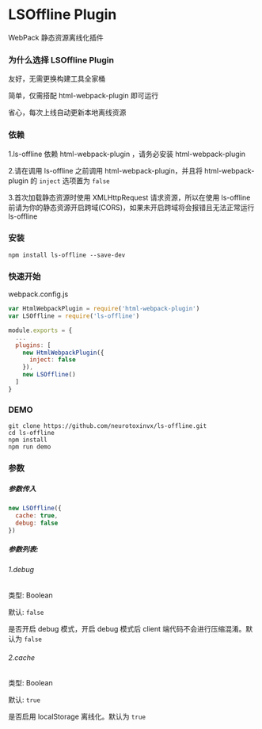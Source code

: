 # LSOffline Plugin

WebPack 静态资源离线化插件

### 为什么选择 LSOffline Plugin

友好，无需更换构建工具全家桶

简单，仅需搭配 html-webpack-plugin 即可运行

省心，每次上线自动更新本地离线资源



### 依赖

1.ls-offline 依赖 html-webpack-plugin ，请务必安装 html-webpack-plugin

2.请在调用 ls-offline 之前调用 html-webpack-plugin，并且将 html-webpack-plugin 的 `inject` 选项置为 `false`

3.首次加载静态资源时使用 XMLHttpRequest 请求资源，所以在使用 ls-offline 前请为你的静态资源开启跨域(CORS)，如果未开启跨域将会报错且无法正常运行 ls-offline



### 安装

```shell
npm install ls-offline --save-dev
```



### 快速开始

webpack.config.js

```javascript
var HtmlWebpackPlugin = require('html-webpack-plugin')
var LSOffline = require('ls-offline')

module.exports = {
  ...
  plugins: [
    new HtmlWebpackPlugin({
      inject: false
    }),
    new LSOffline()
  ]
}
```



### DEMO

```shell
git clone https://github.com/neurotoxinvx/ls-offline.git
cd ls-offline
npm install
npm run demo
```



### 参数

##### 参数传入

```javascript
new LSOffline({
  cache: true,
  debug: false
})
```



##### 参数列表:

###### 1.debug

类型: Boolean

默认: `false`

是否开启 debug 模式，开启 debug 模式后 client 端代码不会进行压缩混淆。默认为 `false`

###### 2.cache

类型: Boolean

默认: `true`

是否启用 localStorage 离线化。默认为 `true`
